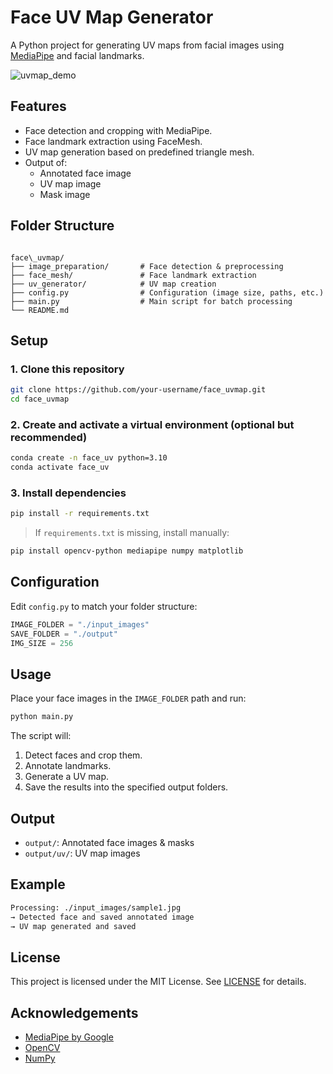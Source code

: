 # Face UV Map Generator

A Python project for generating UV maps from facial images using [MediaPipe](https://github.com/google/mediapipe) and facial landmarks.

![uvmap_demo](https://your.image/preview/path.png) <!-- (画像がある場合は差し替えてください) -->

## Features

- Face detection and cropping with MediaPipe.
- Face landmark extraction using FaceMesh.
- UV map generation based on predefined triangle mesh.
- Output of:
  - Annotated face image
  - UV map image
  - Mask image

## Folder Structure

```

face\_uvmap/
├── image_preparation/       # Face detection & preprocessing
├── face_mesh/               # Face landmark extraction
├── uv_generator/            # UV map creation
├── config.py                # Configuration (image size, paths, etc.)
├── main.py                  # Main script for batch processing
└── README.md

````

## Setup

### 1. Clone this repository

```bash
git clone https://github.com/your-username/face_uvmap.git
cd face_uvmap
````

### 2. Create and activate a virtual environment (optional but recommended)

```bash
conda create -n face_uv python=3.10
conda activate face_uv
```

### 3. Install dependencies

```bash
pip install -r requirements.txt
```

> If `requirements.txt` is missing, install manually:

```bash
pip install opencv-python mediapipe numpy matplotlib
```

## Configuration

Edit `config.py` to match your folder structure:

```python
IMAGE_FOLDER = "./input_images"
SAVE_FOLDER = "./output"
IMG_SIZE = 256
```

## Usage

Place your face images in the `IMAGE_FOLDER` path and run:

```bash
python main.py
```

The script will:

1. Detect faces and crop them.
2. Annotate landmarks.
3. Generate a UV map.
4. Save the results into the specified output folders.

## Output

* `output/`: Annotated face images & masks
* `output/uv/`: UV map images

## Example

```bash
Processing: ./input_images/sample1.jpg
→ Detected face and saved annotated image
→ UV map generated and saved
```

## License

This project is licensed under the MIT License. See [LICENSE](LICENSE) for details.

## Acknowledgements

* [MediaPipe by Google](https://github.com/google/mediapipe)
* [OpenCV](https://opencv.org/)
* [NumPy](https://numpy.org/)



